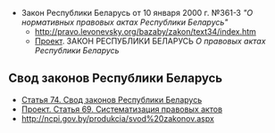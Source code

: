 * Закон Республики Беларусь от 10 января 2000 г. №361-З _"О нормативных правовых актах Республики Беларусь"_
  * http://pravo.levonevsky.org/bazaby/zakon/text34/index.htm
  * [Проект](http://www.pravo.by/main.aspx?guid=3941&p0=2012001001). ЗАКОН РЕСПУБЛИКИ БЕЛАРУСЬ _О правовых актах Республики Беларусь_

## Свод законов Республики Беларусь

* [Статья 74. Свод законов Республики Беларусь](http://pravo.levonevsky.org/bazaby/zakon/text34/page7.htm)
* [Проект. Статья 69. Систематизация правовых актов](http://www.pravo.by/main.aspx?guid=3941&p0=2012001001)
* http://ncpi.gov.by/produkcia/svod%20zakonov.aspx
